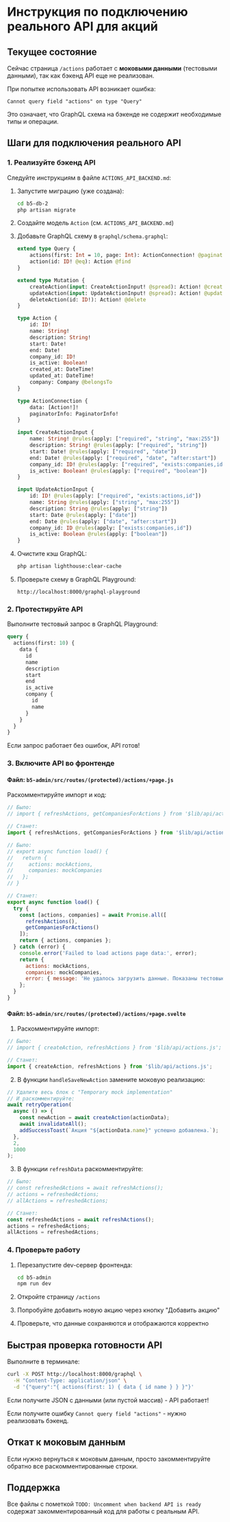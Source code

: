 # Инструкция по подключению реального API для акций

## Текущее состояние

Сейчас страница `/actions` работает с **моковыми данными** (тестовыми данными), так как бэкенд API еще не реализован.

При попытке использовать API возникает ошибка:
```
Cannot query field "actions" on type "Query"
```

Это означает, что GraphQL схема на бэкенде не содержит необходимые типы и операции.

## Шаги для подключения реального API

### 1. Реализуйте бэкенд API

Следуйте инструкциям в файле `ACTIONS_API_BACKEND.md`:

1. Запустите миграцию (уже создана):
   ```bash
   cd b5-db-2
   php artisan migrate
   ```

2. Создайте модель `Action` (см. `ACTIONS_API_BACKEND.md`)

3. Добавьте GraphQL схему в `graphql/schema.graphql`:
   ```graphql
   extend type Query {
       actions(first: Int = 10, page: Int): ActionConnection! @paginate
       action(id: ID! @eq): Action @find
   }

   extend type Mutation {
       createAction(input: CreateActionInput! @spread): Action! @create
       updateAction(input: UpdateActionInput! @spread): Action! @update
       deleteAction(id: ID!): Action! @delete
   }

   type Action {
       id: ID!
       name: String!
       description: String!
       start: Date!
       end: Date!
       company_id: ID!
       is_active: Boolean!
       created_at: DateTime!
       updated_at: DateTime!
       company: Company @belongsTo
   }

   type ActionConnection {
       data: [Action!]!
       paginatorInfo: PaginatorInfo!
   }

   input CreateActionInput {
       name: String! @rules(apply: ["required", "string", "max:255"])
       description: String! @rules(apply: ["required", "string"])
       start: Date! @rules(apply: ["required", "date"])
       end: Date! @rules(apply: ["required", "date", "after:start"])
       company_id: ID! @rules(apply: ["required", "exists:companies,id"])
       is_active: Boolean! @rules(apply: ["required", "boolean"])
   }

   input UpdateActionInput {
       id: ID! @rules(apply: ["required", "exists:actions,id"])
       name: String @rules(apply: ["string", "max:255"])
       description: String @rules(apply: ["string"])
       start: Date @rules(apply: ["date"])
       end: Date @rules(apply: ["date", "after:start"])
       company_id: ID @rules(apply: ["exists:companies,id"])
       is_active: Boolean @rules(apply: ["boolean"])
   }
   ```

4. Очистите кэш GraphQL:
   ```bash
   php artisan lighthouse:clear-cache
   ```

5. Проверьте схему в GraphQL Playground:
   ```
   http://localhost:8000/graphql-playground
   ```

### 2. Протестируйте API

Выполните тестовый запрос в GraphQL Playground:

```graphql
query {
  actions(first: 10) {
    data {
      id
      name
      description
      start
      end
      is_active
      company {
        id
        name
      }
    }
  }
}
```

Если запрос работает без ошибок, API готов!

### 3. Включите API во фронтенде

#### Файл: `b5-admin/src/routes/(protected)/actions/+page.js`

Раскомментируйте импорт и код:

```javascript
// Было:
// import { refreshActions, getCompaniesForActions } from '$lib/api/actions.js';

// Станет:
import { refreshActions, getCompaniesForActions } from '$lib/api/actions.js';

// Было:
// export async function load() {
//   return {
//     actions: mockActions,
//     companies: mockCompanies
//   };
// }

// Станет:
export async function load() {
  try {
    const [actions, companies] = await Promise.all([
      refreshActions(),
      getCompaniesForActions()
    ]);
    return { actions, companies };
  } catch (error) {
    console.error('Failed to load actions page data:', error);
    return {
      actions: mockActions,
      companies: mockCompanies,
      error: { message: 'Не удалось загрузить данные. Показаны тестовые данные.' }
    };
  }
}
```

#### Файл: `b5-admin/src/routes/(protected)/actions/+page.svelte`

1. Раскомментируйте импорт:
```javascript
// Было:
// import { createAction, refreshActions } from '$lib/api/actions.js';

// Станет:
import { createAction, refreshActions } from '$lib/api/actions.js';
```

2. В функции `handleSaveNewAction` замените моковую реализацию:
```javascript
// Удалите весь блок с "Temporary mock implementation"
// И раскомментируйте:
await retryOperation(
  async () => {
    const newAction = await createAction(actionData);
    await invalidateAll();
    addSuccessToast(`Акция "${actionData.name}" успешно добавлена.`);
  },
  2,
  1000
);
```

3. В функции `refreshData` раскомментируйте:
```javascript
// Было:
// const refreshedActions = await refreshActions();
// actions = refreshedActions;
// allActions = refreshedActions;

// Станет:
const refreshedActions = await refreshActions();
actions = refreshedActions;
allActions = refreshedActions;
```

### 4. Проверьте работу

1. Перезапустите dev-сервер фронтенда:
   ```bash
   cd b5-admin
   npm run dev
   ```

2. Откройте страницу `/actions`

3. Попробуйте добавить новую акцию через кнопку "Добавить акцию"

4. Проверьте, что данные сохраняются и отображаются корректно

## Быстрая проверка готовности API

Выполните в терминале:

```bash
curl -X POST http://localhost:8000/graphql \
  -H "Content-Type: application/json" \
  -d '{"query":"{ actions(first: 1) { data { id name } } }"}'
```

Если получите JSON с данными (или пустой массив) - API работает!

Если получите ошибку `Cannot query field "actions"` - нужно реализовать бэкенд.

## Откат к моковым данным

Если нужно вернуться к моковым данным, просто закомментируйте обратно все раскомментированные строки.

## Поддержка

Все файлы с пометкой `TODO: Uncomment when backend API is ready` содержат закомментированный код для работы с реальным API.
